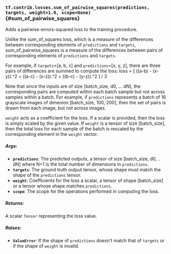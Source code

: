 ### `tf.contrib.losses.sum_of_pairwise_squares(predictions, targets, weight=1.0, scope=None)` {#sum_of_pairwise_squares}

Adds a pairwise-errors-squared loss to the training procedure.

Unlike the sum_of_squares loss, which is a measure of the differences between
corresponding elements of `predictions` and `targets`, sum_of_pairwise_squares
is a measure of the differences between pairs of corresponding elements of
`predictions` and `targets`.

For example, if `targets`=[a, b, c] and `predictions`=[x, y, z], there are
three pairs of differences are summed to compute the loss:
  loss = [ ((a-b) - (x-y)).^2 + ((a-c) - (x-z)).^2 + ((b-c) - (y-z)).^2 ] / 3

Note that since the inputs are of size [batch_size, d0, ... dN], the
corresponding pairs are computed within each batch sample but not across
samples within a batch. For example, if `predictions` represents a batch of
16 grayscale images of dimenion [batch_size, 100, 200], then the set of pairs
is drawn from each image, but not across images.

`weight` acts as a coefficient for the loss. If a scalar is provided, then the
loss is simply scaled by the given value. If `weight` is a tensor of size
[batch_size], then the total loss for each sample of the batch is rescaled
by the corresponding element in the `weight` vector.

##### Args:


*  <b>`predictions`</b>: The predicted outputs, a tensor of size [batch_size, d0, .. dN]
    where N+1 is the total number of dimensions in `predictions`.
*  <b>`targets`</b>: The ground truth output tensor, whose shape must match the shape of
    the `predictions` tensor.
*  <b>`weight`</b>: Coefficients for the loss a scalar, a tensor of shape [batch_size]
    or a tensor whose shape matches `predictions`.
*  <b>`scope`</b>: The scope for the operations performed in computing the loss.

##### Returns:

  A scalar `Tensor` representing the loss value.

##### Raises:


*  <b>`ValueError`</b>: If the shape of `predictions` doesn't match that of `targets` or
    if the shape of `weight` is invalid.


